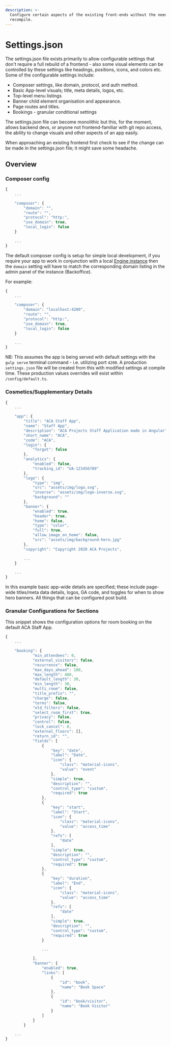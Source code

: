```yaml
---
description: >-
  Configure certain aspects of the existing front-ends without the need for a
  recompile.
---
```


# Settings.json

The settings.json file exists primarily to allow configurable settings that don't require a full rebuild of a frontend - also some visual elements can be controlled by these settings like headings, positions, icons, and colors etc. Some of the configurable settings include:

* Composer settings, like domain, protocol, and auth method.
* Basic App-level visuals; title, meta details, logos, etc.
* Top-level menu listings
* Banner child element organisation and appearance.
* Page routes and titles.
* Bookings - granular conditional settings

The settings.json file can become monolithic but this, for the moment, allows backend devs, or anyone not frontend-familiar with git repo access, the ability to change visuals and other aspects of an app easily.

When approaching an existing frontend first check to see if the change can be made in the settings.json file; it might save some headache.

## Overview

### Composer config

```javascript
{
    ...

    "composer": {
        "domain": "",
        "route": "",
        "protocol": "http:",
        "use_domain": true,
        "local_login": false
    }

    ...
}
```

The default composer config is setup for simple local development, if you require your app to work in conjunction with a local [Engine instance](../getting-started.md) then the `domain` setting will have to match the corresponding domain listing in the admin panel of the instance \(Backoffice\).

For example:

```javascript
{
    ...

    "composer": {
        "domain": "localhost:4200",
        "route": "",
        "protocol": "http:",
        "use_domain": true,
        "local_login": false
    }

    ...
}
```

NB: This assumes the app is being served with default settings with the `gulp serve` terminal command - i.e. utilizing port `4200`. A production `settings.json` file will be created from this with modified settings at compile time. These production values overrides will exist within `/config/default.ts`.

### Cosmetics/Supplementary Details

```javascript
{
    ...

    "app": {
        "title": "ACA Staff App",
        "name": "Staff App",
        "description": "ACA Projects Staff Application made in Angular",
        "short_name": "ACA",
        "code": "ACA",
        "login": {
            "forgot": false
        },
        "analytics": {
            "enabled": false,
            "tracking_id": "UA-123456789"
        },
        "logo": {
            "type": "img",
            "src": "assets/img/logo.svg",
            "inverse": "assets/img/logo-inverse.svg",
            "background": ""
        },
        "banner": {
            "enabled": true,
            "header": true,
            "home": false,
            "type": "color",
            "full": true,
            "allow_image_on_home": false,
            "src": "assets/img/background-hero.jpg"
        },
        "copyright": "Copyright 2020 ACA Projects",

        ...
    }

    ...
}
```

In this example basic app-wide details are specified; these include page-wide titles/meta data details, logos, GA code, and toggles for when to show hero banners. All things that can be configured post build.

### Granular Configurations for Sections

This snippet shows the configuration options for room booking on the default ACA Staff App.

```javascript
{
    ...

    "booking": {
            "min_attendees": 0,
            "external_visitors": false,
            "recurrence": false,
            "max_days_ahead": 180,
            "max_length": 480,
            "default_length": 30,
            "min_length": 30,
            "multi_room": false,
            "title_prefix": "",
            "charge": false,
            "terms": false,
            "old_filters": false,
            "select_room_first": true,
            "privacy": false,
            "control": false,
            "lock_cancel": 0,
            "external_floors": [],
            "return_id": "",
            "fields": [
                {
                    "key": "date",
                    "label": "Date",
                    "icon": {
                        "class": "material-icons",
                        "value": "event"
                    },
                    "simple": true,
                    "description": "",
                    "control_type": "custom",
                    "required": true
                },
                {
                    "key": "start",
                    "label": "Start",
                    "icon": {
                        "class": "material-icons",
                        "value": "access_time"
                    },
                    "refs": [
                        "date"
                    ],
                    "simple": true,
                    "description": "",
                    "control_type": "custom",
                    "required": true
                },
                {
                    "key": "duration",
                    "label": "End",
                    "icon": {
                        "class": "material-icons",
                        "value": "access_time"
                    },
                    "refs": [
                        "date"
                    ],
                    "simple": true,
                    "description": "",
                    "control_type": "custom",
                    "required": true
                }

                ...

            ],
            "banner": {
                "enabled": true,
                "links": [
                    {
                        "id": "book",
                        "name": "Book Space"
                    },
                    {
                        "id": "book/visitor",
                        "name": "Book Visitor"
                    }
                ]
            }
        }

    ...
}
```

